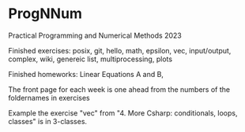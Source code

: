 # ProgNNum
Practical Programming and Numerical Methods 2023

Finished exercises:
  posix, git, hello, math, epsilon, vec, input/output, complex, wiki, genereic list, multiprocessing, plots 

Finished homeworks:
  Linear Equations A and B, 


The front page for each week is one ahead from the numbers of the foldernames in exercises

Example the exercise "vec" from "4. More Csharp: conditionals, loops, classes" is in 3-classes.



